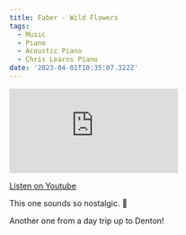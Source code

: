 ```yaml
---
title: Faber - Wild Flowers
tags:
  - Music
  - Piano
  - Acoustic Piano
  - Chris Learns Piano
date: '2023-04-01T10:35:07.322Z'
---
```


<iframe src="https://www.youtube-nocookie.com/embed/v9Cnob9Ww6w?modestbranding=1&showinfo=0&rel=0" title="YouTube video player" frameborder="0" allow="accelerometer; autoplay; encrypted-media; gyroscope; picture-in-picture;" allowfullscreen className="youtube_video"></iframe>

[Listen on Youtube](https://youtu.be/v9Cnob9Ww6w)

This one sounds so nostalgic. 💐

Another one from a day trip up to Denton!
